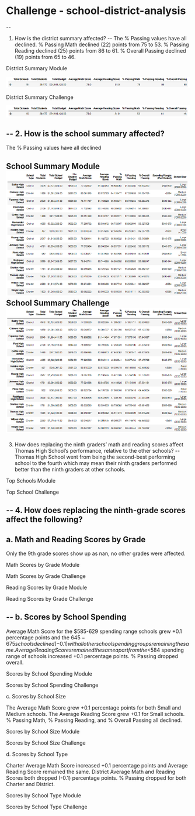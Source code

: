 # Challenge - school-district-analysis
--
1.	How is the district summary affected?
--
The % Passing values have all declined. % Passing Math declined (22) points from 75 to 53. % Passing Reading declined (25) points from 86 to 61. % Overall Passing declined (19) points from 65 to 46. 

District Summary Module 

![](Images/district_summary_mod.png)

District Summary Challenge

![](Images/district_summary_cha.png)

--
2.	How is the school summary affected?
--
The % Passing values have all declined

School Summary Module
![](Images/school_summary_mod.png)
School Summary Challenge
![](Images/school_summary_cha.png)
--
3.	How does replacing the ninth graders’ math and reading scores affect Thomas High School’s performance, relative to the other schools?
--
Thomas High School went from being the second-best performing school to the fourth which may mean their ninth graders performed better than the ninth graders at other schools. 

Top Schools Module
 
Top School Challenge

--
4.	How does replacing the ninth-grade scores affect the following?
--
a.	Math and Reading Scores by Grade
--
Only the 9th grade scores show up as nan, no other grades were affected.

Math Scores by Grade Module
 
Math Scores by Grade Challenge
 
Reading Scores by Grade Module
 
Reading Scores by Grade Challenge

--
b.	Scores by School Spending
--
Average Math Score for the $585-629 spending range schools grew +0.1 percentage points and the $645-675 schools declined (-0.1) with all other school spending groups remaining the same. Average Reading Scores remained the same apart from the <$584 spending range of schools increased +0.1 percentage points. % Passing dropped overall.

Scores by School Spending Module
 
Scores by School Spending Challenge
 
c.	Scores by School Size

The Average Math Score grew +0.1 percentage points for both Small and Medium schools. The Average Reading Score grew +0.1 for Small schools. % Passing Math, % Passing Reading, and % Overall Passing all declined.  

Scores by School Size Module
 
Scores by School Size Challenge
 
d.	Scores by School Type

Charter Average Math Score increased +0.1 percentage points and Average Reading Score remained the same. District Average Math and Reading Scores both dropped (-0.1) percentage points. % Passing dropped for both Charter and District.

Scores by School Type Module
 
Scores by School Type Challenge
 
